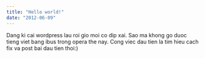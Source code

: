 ```yaml
---
title: "Hello world!"
date: "2012-06-09"
---
```


Dang ki cai wordpress lau roi gio moi co dip xai. Sao ma khong go duoc tieng viet bang ibus trong opera the nay. Cong viec dau tien la tim hieu cach fix va post bai dau tien thoi:)
